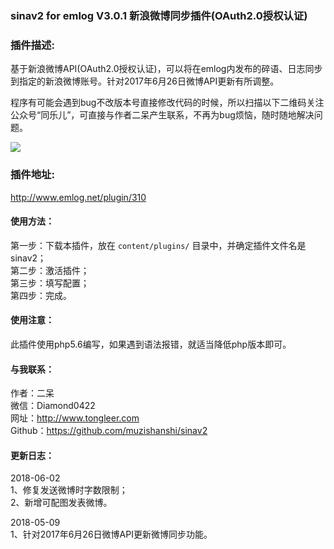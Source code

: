### sinav2 for emlog V3.0.1 新浪微博同步插件(OAuth2.0授权认证)

### 插件描述:
基于新浪微博API(OAuth2.0授权认证)，可以将在emlog内发布的碎语、日志同步到指定的新浪微博账号。针对2017年6月26日微博API更新有所调整。

程序有可能会遇到bug不改版本号直接修改代码的时候，所以扫描以下二维码关注公众号“同乐儿”，可直接与作者二呆产生联系，不再为bug烦恼，随时随地解决问题。

<img src="http://me.tongleer.com/content/uploadfile/201706/008b1497454448.png">

### 插件地址:
http://www.emlog.net/plugin/310

#### 使用方法：
第一步：下载本插件，放在 `content/plugins/` 目录中，并确定插件文件名是sinav2；<br />
第二步：激活插件；<br />
第三步：填写配置；<br />
第四步：完成。

#### 使用注意：
此插件使用php5.6编写，如果遇到语法报错，就适当降低php版本即可。

#### 与我联系：
作者：二呆<br />
微信：Diamond0422<br />
网址：http://www.tongleer.com<br />
Github：https://github.com/muzishanshi/sinav2

#### 更新日志：
2018-06-02<br />
1、修复发送微博时字数限制；<br />
2、新增可配图发表微博。

2018-05-09<br />
1、针对2017年6月26日微博API更新微博同步功能。